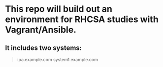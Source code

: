 # This repo will build out an environment for RHCSA studies with Vagrant/Ansible.

## It includes two systems:

>ipa.example.com
>system1.example.com

